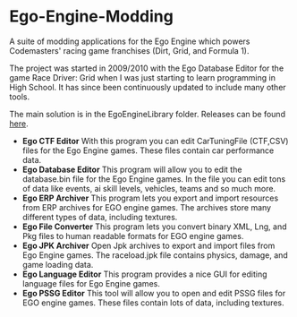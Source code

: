 Ego-Engine-Modding
==================

A suite of modding applications for the Ego Engine which powers Codemasters' racing game franchises (Dirt, Grid, and Formula 1).

The project was started in 2009/2010 with the Ego Database Editor for the game Race Driver: Grid when I was just starting to learn programming in High School. It has since been continuously updated to include many other tools.

The main solution is in the EgoEngineLibrary folder. Releases can be found [here](https://ryder25.itch.io/).

- **Ego CTF Editor** With this program you can edit CarTuningFile (CTF,CSV) files for the Ego Engine games. These files contain car performance data.
- **Ego Database Editor** This program will allow you to edit the database.bin file for the Ego Engine games. In the file you can edit tons of data like events, ai skill levels, vehicles, teams and so much more.
- **Ego ERP Archiver** This program lets you export and import resources from ERP archives for EGO engine games. The archives store many different types of data, including textures.
- **Ego File Converter** This program lets you convert binary XML, Lng, and Pkg files to human readable formats for EGO engine games.
- **Ego JPK Archiver** Open Jpk archives to export and import files from Ego Engine games. The raceload.jpk file contains physics, damage, and game loading data.
- **Ego Language Editor** This program provides a nice GUI for editing language files for Ego Engine games.
- **Ego PSSG Editor** This tool will allow you to open and edit PSSG files for EGO engine games. These files contain lots of data, including textures.

